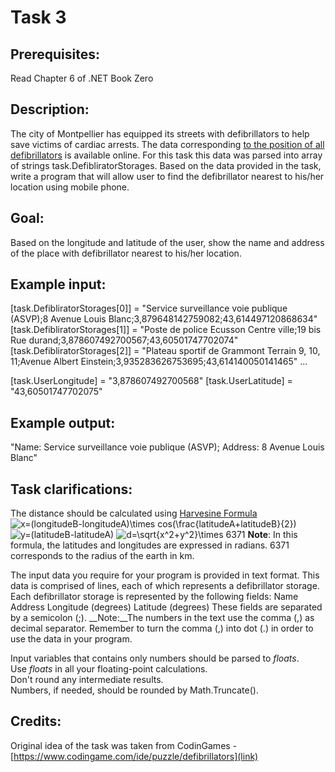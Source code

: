 # Task 3

## Prerequisites:
Read Chapter 6 of .NET Book Zero

## Description:
The city of Montpellier has equipped its streets with defibrillators to help save victims of cardiac arrests. 
The data corresponding [to the position of all defibrillators](http://data.montpellier3m.fr/dataset/defibrillateurs-de-montpellier) is available online.
For this task this data was parsed into array of strings task.DefibliratorStorages.
Based on the data provided in the task, write a program that will allow user to find the defibrillator nearest to his/her location using mobile phone.

## Goal:
Based on the longitude and latitude of the user, show the name and address of the place with defibrillator nearest to his/her location.

## Example input: 
[task.DefibliratorStorages[0]] = "Service surveillance voie publique (ASVP);8 Avenue Louis Blanc;3,879648142759082;43,614497120868634"
[task.DefibliratorStorages[1]] = "Poste de police Ecusson Centre ville;19 bis Rue durand;3,878607492700567;43,60501747702074"
[task.DefibliratorStorages[2]] = "Plateau sportif de Grammont Terrain 9, 10, 11;Avenue Albert Einstein;3,935283626753695;43,614140050141465"
...

[task.UserLongitude] = "3,878607492700568"
[task.UserLatitude] = "43,60501747702075" 

## Example output:
"Name: Service surveillance voie publique (ASVP); Address: 8 Avenue Louis Blanc"

## Task clarifications:
The distance should be calculated using [Harvesine Formula](http://www.movable-type.co.uk/scripts/latlong.html)
![x=(longitudeB-longitudeA)\times cos(\frac{latitudeA+latitudeB}{2})](https://render.githubusercontent.com/render/math?math=x%3D(longitudeB-longitudeA)%5Ctimes%20cos(%5Cfrac%7BlatitudeA%2BlatitudeB%7D%7B2%7D))
![y=(latitudeB-latitudeA)](https://render.githubusercontent.com/render/math?math=y%3D(latitudeB-latitudeA))
![d=\sqrt{x^2+y^2}\times 6371](https://render.githubusercontent.com/render/math?math=d%3D%5Csqrt%7Bx%5E2%2By%5E2%7D%5Ctimes%206371)
__Note__: In this formula, the latitudes and longitudes are expressed in radians. 6371 corresponds to the radius of the earth in km.

The input data you require for your program is provided in text format.
This data is comprised of lines, each of which represents a defibrillator storage. Each defibrillator storage is represented by the following fields:
Name
Address
Longitude (degrees)
Latitude (degrees)
These fields are separated by a semicolon (;).
__Note:__The numbers in the text use the comma (,) as decimal separator. Remember to turn the comma (,) into dot (.) in order to use the data in your program.

Input variables that contains only numbers should be parsed to _floats_.  
Use _floats_ in all your floating-point calculations.  
Don't round any intermediate results.  
Numbers, if needed, should be rounded by Math.Truncate().

## Credits:
Original idea of the task was taken from CodinGames - [https://www.codingame.com/ide/puzzle/defibrillators](link)   
